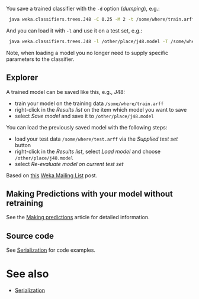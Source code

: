 You save a trained classifier with the `-d` option (*dumping*), e.g.:

```bash
 java weka.classifiers.trees.J48 -C 0.25 -M 2 -t /some/where/train.arff -d /other/place/j48.model
```
And you can load it with `-l` and use it on a test set, e.g.:

```bash
 java weka.classifiers.trees.J48 -l /other/place/j48.model -T /some/where/test.arff
```
Note, when loading a model you no longer need to supply specific parameters to the classifier.

## Explorer

A trained model can be saved like this, e.g., J48:

* train your model on the training data `/some/where/train.arff`
* right-click in the *Results list* on the item which model you want to save
* select *Save model* and save it to `/other/place/j48.model`

You can load the previously saved model with the following steps:

* load your test data `/some/where/test.arff` via the *Supplied test set* button
* right-click in the *Results list*, select *Load model* and choose `/other/place/j48.model`
* select *Re-evaluate model on current test set*

Based on [this](https://list.waikato.ac.nz/pipermail/wekalist/2006-August/007720.html) [Weka Mailing List](mailing_list.md) post.

## Making Predictions with your model without retraining

See the [Making predictions](making_predictions.md) article for detailed information.

## Source code

See [Serialization](serialization.md) for code examples.

# See also

* [Serialization](serialization.md)